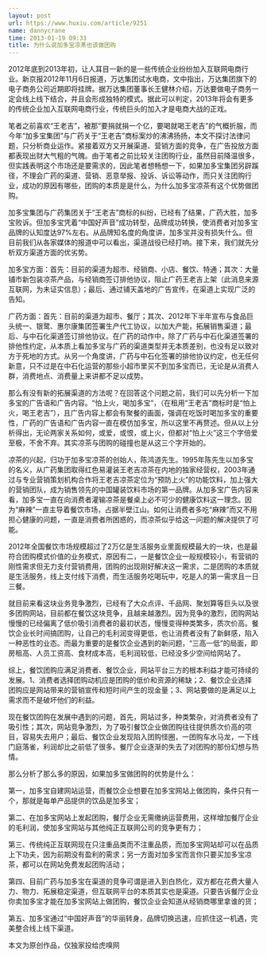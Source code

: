 ```yaml
---
layout: post
url: https://www.huxiu.com/article/9251
name: dannycrane
time: 2013-01-19 09:33
title: 为什么说加多宝凉茶也该做团购
---
```

2012年底到2013年初，让人耳目一新的是一些传统企业纷纷加入互联网电商行业。新京报2012年11月6日报道，万达集团试水电商，文中指出，万达集团旗下的电子商务公司近期即将挂牌。据万达集团董事长王健林介绍，万达要做电子商务一定会线上线下结合，并且会形成独特的模式。据此可以判定，2013年将会有更多的传统企业加入互联网电商行业，传统巨头的加入才是电商大战的正戏。

笔者之前喜欢“王老吉”，被那“要捐就捐一个亿，要喝就喝王老吉”的气概折服，而今年“加多宝集团”与广药关于“王老吉”商标案炒的沸沸扬扬，本文不探讨法律问题，只分析商业运作。紧接着双方又开展渠道、营销方面的竞争，在广告投放方面都表现出财大气粗的气魄。由于笔者之前比较关注团购行业，虽然目前降温很多，但实践表明这个市场还是要需求的，因此笔者想畅想一下，如果加多宝集团另辟蹊径，不理会广药的渠道、营销、恶意举报、投诉、诉讼等动作，而只关注团购行业，成功的原因有哪些，团购的本质是是什么，为什么加多宝凉茶有这个优势做团购。

加多宝集团与广药集团关于“王老吉”商标的纠纷，已经有了结果，广药大胜，加多宝败诉。但加多宝凭着“中国好声音”成功转型，品牌成功转换，使消费者对加多宝品牌的认知度达97%左右。从品牌知名度的角度讲，加多宝并没有损失什么。但目前我们从各家媒体的报道中可以看出，渠道战役已经打响。接下来，我们就先分析双方渠道方面的优劣势。

加多宝方面：首先：目前的渠道为超市、经销商、小店、餐饮、特通；其次：大量铺市新包装凉茶产品，与经销商签订排他协议，阻止广药王老吉上架（此消息来源互联网，为未证实信息）；最后、通过铺天盖地的广告宣传，在渠道上实现广泛的告知。

广药方面：首先：目前的渠道为超市、餐厅；其次、2012年下半年宣布与食品巨头统一、银鹭、惠尔康集团签署生产代工协议，以加大产能，拓展销售渠道；最后、与中石化渠道签订排他协议。在广药的动作中，除了广药与中石化渠道签署的排他性约定，从本质上看加多宝与广药的渠道类型并无本质差别，也没有足以致对方于死地的方式。从另一个角度讲，广药与中石化签署的排他协议约定，也无任何新意，只不过是在中石化运营的那些小超市里买不到加多宝而已，无论是从消费人群，消费地点、消费量上来讲都不足以成势。

那么有没有新的拓展渠道的方法呢？在回答这个问题之前，我们可以先分析一下加多宝的广告语和广告内容。“怕上火，喝加多宝”，（在租用“王老吉”商标时是“怕上火，喝王老吉”），且广告内容上都会有聚餐的画面，强调在吃饭时喝加多宝的重要性，广药的广告语和广告内容一直在模仿加多宝，所以这里不再赘述。但从以上分析得出，无论两家关系如何，或爱，或恨，或上火，但都对“怕上火”这三个字倍爱至极，不舍不弃。其实凉茶与团购的碰撞也是从这三个字开始的。

凉茶的兴起，归功于加多宝凉茶的创始人，陈鸿道先生。1995年陈先生以加多宝的名义，从广药集团取得红色易灌装王老吉凉茶在内地的独家经营权，2003年通过与专业营销策划机构合作将王老吉凉茶定位为“预防上火”的功能饮料，加上强大的营销团队，成为销售领先的中国罐装饮料市场的第一品牌。从加多宝广告内容来看，加多宝一直在向消费者灌输凉茶是餐桌上必不可少的健康饮料这一理念。因为“麻辣”一直主导着餐饮市场，占据半壁江山。如何让消费者多吃“麻辣”而又不用担心健康的问题，一直是消费者所困惑的，而凉茶似乎给这一问题的解决提供了可能。

2012年全国餐饮市场规模超过了2万亿是生活服务业里面规模最大的一块，也是最符合团购模式价值的业务模式，原因有二，一是餐饮企业一般规模较小，有营销的刚性需求但无力支付营销费用，团购的出现刚好解决这一需求，二是团购的本质就是生活服务，线上支付线下消费，而生活服务吃喝玩中，吃是人的第一需求且一日三餐。

就目前来看这块业务竞争激烈，已经有了大众点评、千品网、聚划算等巨头以及很多团购网站，目前都在餐饮这块竞争，且越来越激烈。因为竞争的激烈，团购网站慢慢的已经偏离了低价吸引消费者的最初状态，慢慢变得种类繁多，质次价高。餐饮企业长时间搞团购，让自己的毛利润变得更低，也让消费者没有了新鲜感，陷入一种恶性的业态。而最为重要的是餐饮企业遇到的新问题，“三高一低”的局面，即房租高、人员工资高、食材成本高，毛利润较低，已经没多少空间给网站了。

综上，餐饮团购应满足消费者、餐饮企业，网站平台三方的根本利益才能可持续的发展。1、消费者选择团购动机应是团购的低价和资源的稀缺；2、餐饮企业选择团购应是网站带来的营销宣传和短时间产生的现金量；3、网站要做的是满足以上需求而不是破坏他们的利益。

现在餐饮团购在发展中遇到的问题，首先，网站过多，种类繁杂，对消费者没有了吸引性；其次，网站竞争激烈，为了吸引餐饮企业做团购往往提供质次价高的项目，容易失去用户；最后、餐饮企业发现陷入团购怪圈，一团购车水马龙，一下线门庭落雀，利润却比之前低了很多。餐厅企业逐渐的失去了对团购的那份幻想与热情。

那么分析了那么多的原因，如果加多宝做团购的优势是什么：

第一，加多宝自建网站运营，而餐饮企业想要在加多宝网站上做团购，条件只有一个，那就是每单产品提供的饮品是加多宝；

第二、在加多宝网站上发起团购，餐厅企业无需缴纳运营费用，这样增加餐厅企业的毛利润，使加多宝网站与其他纯正互联网公司的竞争更有力；

第三、传统纯正互联网现在只注重品类而不注重品质，而加多宝网站却可以在品质上下功夫，因为前期没有盈利的需求；另一方面对加多宝而言你只要买加多宝凉茶，都可以在网站免费发起团购活动；

第四、目前广药与加多宝在渠道的竞争可谓是进入到白热化，双方都在花费大量人力、物力、拓展稳定渠道，但互联网平台的本质其实也是渠道。只要告诉餐厅企业你卖加多宝才能在加多宝网站上做团购，餐饮企业会知道从经销商哪里拿谁的货；

第五、加多宝通过“中国好声音”的华丽转身，品牌切换迅速，应抓住这一机遇，完美整合线上线下渠道。

本文为原创作品，仅独家投给虎嗅网


